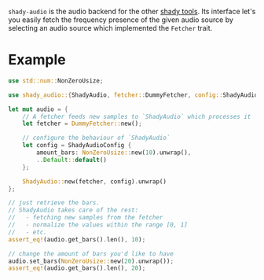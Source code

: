 `shady-audio` is the audio backend for the other [shady tools].
Its interface let's you easily fetch the frequency presence of the given audio source
by selecting an audio source which implemented the `Fetcher` trait.

# Example

```rust
use std::num::NonZeroUsize;

use shady_audio::{ShadyAudio, fetcher::DummyFetcher, config::ShadyAudioConfig};

let mut audio = {
    // A fetcher feeds new samples to `ShadyAudio` which processes it
    let fetcher = DummyFetcher::new();

    // configure the behaviour of `ShadyAudio`
    let config = ShadyAudioConfig {
        amount_bars: NonZeroUsize::new(10).unwrap(),
        ..Default::default()
    };

    ShadyAudio::new(fetcher, config).unwrap()
};

// just retrieve the bars.
// ShadyAudio takes care of the rest:
//   - fetching new samples from the fetcher
//   - normalize the values within the range [0, 1]
//   - etc.
assert_eq!(audio.get_bars().len(), 10);

// change the amount of bars you'd like to have
audio.set_bars(NonZeroUsize::new(20).unwrap());
assert_eq!(audio.get_bars().len(), 20);
```

[shady tools]: https://github.com/TornaxO7/shady
